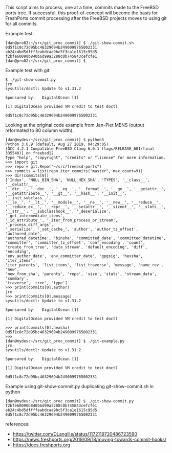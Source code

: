 This script aims to process, one at a time, commits made to the FreeBSD
ports tree. If successful, this proof-of-concept will become the basis for
FreshPorts commit processing after the FreeBSD projects moves to using git
for all commits.

Example test:

```
[dan@pro02:~/src/git_proc_commit] $ ./git-show-commit.sh
0d5f1c8c72d95bc46329694b2490099765002331
ab24c4bd5dffffeabdcaa9bc5f3ca1e1615c95d5
f2bfe60090b840b6d99a3288c0b745843cefcfe1
[dan@pro02:~/src/git_proc_commit] $ 
```

Example test with git:

```
$ ./git-show-commit.py
jrm
sysutils/doctl: Update to v1.31.2

Sponsored by:	DigitalOcean [1]

[1] DigitalOcean provided VM credit to test doctl

0d5f1c8c72d95bc46329694b2490099765002331
```

Looking at the original code example from Jan-Piet MENS (output reformated
to 80 column width).

```
[dan@mydev:~/src/git_proc_commit] $ python3
Python 3.6.9 (default, Aug 27 2019, 04:29:05) 
[GCC 4.2.1 Compatible FreeBSD Clang 6.0.1 (tags/RELEASE_601/final 335540)] on freebsd12
Type "help", "copyright", "credits" or "license" for more information.
>>> import git
>>> repo = git.Repo("~/src/freebsd-ports")
>>> commits = list(repo.iter_commits("master", max_count=9))
>>> dir(commits[0])
['Index', 'NULL_BIN_SHA', 'NULL_HEX_SHA', 'TYPES', '__class__', '__delattr__', 
'__dir__', '__doc__', '__eq__', '__format__', '__ge__', '__getattr__', 
'__getattribute__', '__gt__', '__hash__', '__init__', '__init_subclass__', 
'__le__', '__lt__', '__module__', '__ne__', '__new__', '__reduce__', 
'__reduce_ex__', '__repr__', '__setattr__', '__sizeof__', '__slots__', 
'__str__', '__subclasshook__', '_deserialize', '_get_intermediate_items', 
'_id_attribute_', '_iter_from_process_or_stream', '_process_diff_args', 
'_serialize', '_set_cache_', 'author', 'author_tz_offset', 'authored_date', 
'authored_datetime', 'binsha', 'committed_date', 'committed_datetime', 
'committer', 'committer_tz_offset', 'conf_encoding', 'count', 
'create_from_tree', 'data_stream', 'default_encoding', 'diff', 'encoding', 
'env_author_date', 'env_committer_date', 'gpgsig', 'hexsha', 'iter_items', 
'iter_parents', 'list_items', 'list_traverse', 'message', 'name_rev', 'new', 
'new_from_sha', 'parents', 'repo', 'size', 'stats', 'stream_data', 'summary', 
'traverse', 'tree', 'type']
>>> print(commits[0].author)
jrm
>>> print(commits[0].message)
sysutils/doctl: Update to v1.31.2

Sponsored by:	DigitalOcean [1]

[1] DigitalOcean provided VM credit to test doctl

>>> print(commits[0].hexsha)
0d5f1c8c72d95bc46329694b2490099765002331
>>> 
[dan@mydev:~/src/git_proc_commit] $ ./git-example.py
jrm
sysutils/doctl: Update to v1.31.2

Sponsored by:	DigitalOcean [1]

[1] DigitalOcean provided VM credit to test doctl

0d5f1c8c72d95bc46329694b2490099765002331
```

Example using git-show-commit.py duplicating git-show-commit.sh in python

```
[dan@mydev:~/src/git_proc_commit] $ ./git-show-commit.py
f2bfe60090b840b6d99a3288c0b745843cefcfe1
ab24c4bd5dffffeabdcaa9bc5f3ca1e1615c95d5
0d5f1c8c72d95bc46329694b2490099765002331
```

references:

* https://twitter.com/DLangille/status/1172119720486723590
* https://news.freshports.org/2019/09/18/moving-towards-commit-hooks/
* https://docs.freshports.org
